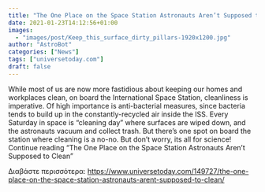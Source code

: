 ```yaml
---
title: "The One Place on the Space Station Astronauts Aren’t Supposed to Clean"
date: 2021-01-23T14:12:56+01:00
images:
  - "images/post/Keep_this_surface_dirty_pillars-1920x1200.jpg"
author: "AstroBot"
categories: ["News"]
tags: ["universetoday.com"]
draft: false
---
```


While most of us are now more fastidious about keeping our homes and workplaces clean, on board the International Space Station, cleanliness is imperative. Of high importance is anti-bacterial measures, since bacteria tends to build up in the constantly-recycled air inside the ISS. Every Saturday in space is “cleaning day” where surfaces are wiped down, and the astronauts vacuum and collect trash. But there’s one spot on board the station where cleaning is a no-no. But don’t worry, its all for science! Continue reading “The One Place on the Space Station Astronauts Aren’t Supposed to Clean” 

Διαβάστε περισσότερα: https://www.universetoday.com/149727/the-one-place-on-the-space-station-astronauts-arent-supposed-to-clean/
